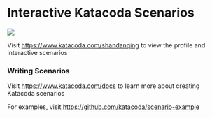 # Interactive Katacoda Scenarios

[![](http://shields.katacoda.com/katacoda/shandanqing/count.svg)](https://www.katacoda.com/shandanqing "Get your profile on Katacoda.com")

Visit https://www.katacoda.com/shandanqing to view the profile and interactive scenarios

### Writing Scenarios
Visit https://www.katacoda.com/docs to learn more about creating Katacoda scenarios

For examples, visit https://github.com/katacoda/scenario-example
